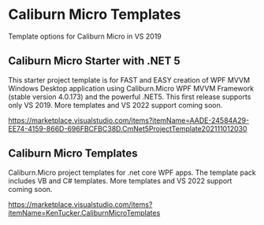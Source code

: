 # Caliburn Micro Templates 

Template options for Caliburn Micro in VS 2019

## Caliburn Micro Starter with .NET 5

This starter project template is for FAST and EASY creation of WPF MVVM Windows Desktop application using Caliburn.Micro WPF MVVM Framework (stable version 4.0.173) and the powerful .NET5. 
This first release supports only VS 2019. More templates and VS 2022 support coming soon.


https://marketplace.visualstudio.com/items?itemName=AADE-24584A29-EE74-4159-866D-696FBCFBC38D.CmNet5ProjectTemplate202111012030

## Caliburn Micro Templates

Caliburn.Micro project templates for .net core WPF apps. The template pack includes VB and C# templates.  More templates and VS 2022 support coming soon.  

https://marketplace.visualstudio.com/items?itemName=KenTucker.CaliburnMicroTemplates



